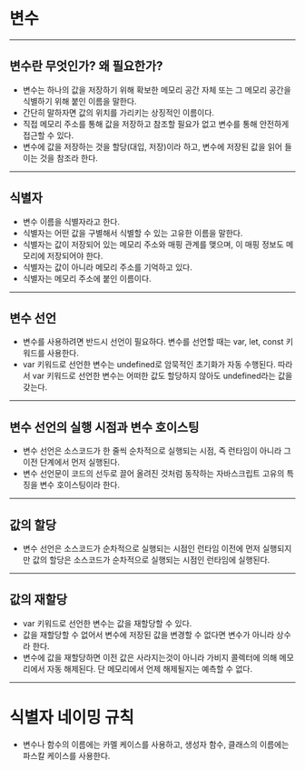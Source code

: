 # 변수
--------

## 변수란 무엇인가? 왜 필요한가?
- 변수는 하나의 값을 저장하기 위해 확보한 메모리 공간 자체 또는 그 메모리 공간을 식별하기 위해 붙인 이름을 말한다.
- 간단히 말하자면 값의 위치를 가리키는 상징적인 이름이다.
- 직접 메모리 주소를 통해 값을 저장하고 참조할 필요가 없고 변수를 통해 안전하게 접근할 수 있다.
- 변수에 값을 저장하는 것을 할당(대입, 저장)이라 하고, 변수에 저장된 값을 읽어 들이는 것을 참조라 한다.

----------------------------

## 식별자
- 변수 이름을 식별자라고 한다.
- 식별자는 어떤 값을 구별해서 식별할 수 있는 고유한 이름을 말한다.
- 식별자는 값이 저장되어 있는 메모리 주소와 매핑 관계를 맺으며, 이 매핑 정보도 메모리에 저장되어야 한다.
- 식별자는 값이 아니라 메모리 주소를 기억하고 있다.
- 식별자는 메모리 주소에 붙인 이름이다.

--------------------------------

## 변수 선언
- 변수를 사용하려면 반드시 선언이 필요하다. 변수를 선언할 때는 var, let, const 키워드를 사용한다.
- var 키워드로 선언한 변수는 undefined로 암묵적인 초기화가 자동 수행된다. 따라서 var 키워드로 선언한 변수는 어떠한 값도 할당하지 않아도 undefined라는 값을 갖는다.

--------------------------

## 변수 선언의 실행 시점과 변수 호이스팅
- 변수 선언은 소스코드가 한 줄씩 순차적으로 실행되는 시점, 즉 런타임이 아니라 그 이전 단계에서 먼저 실행된다.
- 변수 선언문이 코드의 선두로 끌어 올려진 것처럼 동작하는 자바스크립트 고유의 특징을 변수 호이스팅이라 한다.

--------------------------

## 값의 할당
- 변수 선언은 소스코드가 순차적으로 실행되는 시점인 런타임 이전에 먼저 실행되지만 값의 할당은 소스코드가 순차적으로 실행되는 시점인 런타임에 실행된다.

----------------------------

## 값의 재할당
- var 키워드로 선언한 변수는 값을 재할당할 수 있다.
- 값을 재할당할 수 없어서 변수에 저장된 값을 변경할 수 없다면 변수가 아니라 상수라 한다.
- 변수에 값을 재할당하면 이전 값은 사라지는것이 아니라 가비지 콜렉터에 의해 메모리에서 자동 해제된다. 단 메모리에서 언제 해제될지는 예측할 수 없다.

-------------------------

# 식별자 네이밍 규칙
- 변수나 함수의 이름에는 카멜 케이스를 사용하고, 생성자 함수, 클래스의 이름에는 파스칼 케이스를 사용한다.
